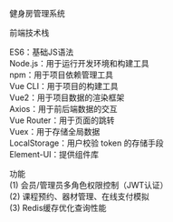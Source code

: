 健身房管理系统  

前端技术栈

ES6：基础JS语法  
Node.js：用于运行开发环境和构建工具  
npm：用于项目依赖管理工具  
Vue CLI：用于项目的构建工具  
Vue2：用于项目数据的渲染框架  
Axios：用于前后端数据的交互  
Vue Router：用于页面的跳转  
Vuex：用于存储全局数据  
LocalStorage：用户校验 token 的存储手段  
Element-UI：提供组件库  

功能  
(1) 会员/管理员多角色权限控制（JWT认证）  
(2) 课程预约、器材管理、在线支付模拟  
(3) Redis缓存优化查询性能  
